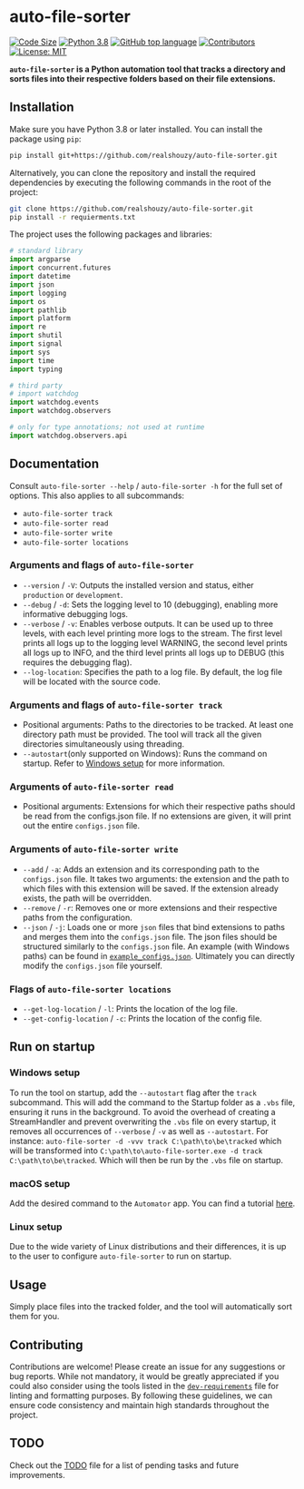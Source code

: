 # auto-file-sorter

[![Code Size](https://img.shields.io/github/languages/code-size/realshouzy/file-sorter)](https://github.com/realshouzy/file-sorter)
[![Python 3.8](https://img.shields.io/badge/python-3.8+-blue.svg)](https://www.python.org/downloads)
[![GitHub top language](https://img.shields.io/github/languages/top/realshouzy/auto-file-sorter)](https://www.python.org)
[![Contributors](https://img.shields.io/github/contributors/realshouzy/auto-file-sorter)](https://github.com/realshouzy/auto-file-sorter/graphs/contributors)
[![License: MIT](https://img.shields.io/badge/License-MIT-yellow.svg)](https://github.com/realshouzy/auto-file-sorter/blob/main/LICENSE)

**``auto-file-sorter`` is a Python automation tool that tracks a directory and sorts files into their respective folders based on their file extensions.**

## Installation

Make sure you have Python 3.8 or later installed. You can install the package using ``pip``:

```bash
pip install git+https://github.com/realshouzy/auto-file-sorter.git
```

Alternatively, you can clone the repository and install the required dependencies by executing the following commands in the root of the project:

```bash
git clone https://github.com/realshouzy/auto-file-sorter.git
pip install -r requierments.txt
```

The project uses the following packages and libraries:

```python
# standard library
import argparse
import concurrent.futures
import datetime
import json
import logging
import os
import pathlib
import platform
import re
import shutil
import signal
import sys
import time
import typing

# third party
# import watchdog
import watchdog.events
import watchdog.observers

# only for type annotations; not used at runtime
import watchdog.observers.api
```

## Documentation

Consult ``auto-file-sorter --help`` / ``auto-file-sorter -h`` for the full set of options. This also applies to all subcommands:

- ``auto-file-sorter track``
- ``auto-file-sorter read``
- ``auto-file-sorter write``
- ``auto-file-sorter locations``

### Arguments and flags of ``auto-file-sorter``

- ``--version`` / ``-V``: Outputs the installed version and status, either ``production`` or ``development``.
- ``--debug`` / ``-d``: Sets the logging level to 10 (debugging), enabling more informative debugging logs.
- ``--verbose`` / ``-v``: Enables verbose outputs. It can be used up to three levels, with each level printing more logs to the stream. The first level prints all logs up to the logging level WARNING, the second level prints all logs up to INFO, and the third level prints all logs up to DEBUG (this requires the debugging flag).
- ``--log-location``: Specifies the path to a log file. By default, the log file will be located with the source code.

### Arguments and flags of ``auto-file-sorter track``

- Positional arguments: Paths to the directories to be tracked. At least one directory path must be provided. The tool will track all the given directories simultaneously using threading.
- ``--autostart``(only supported on Windows): Runs the command on startup. Refer to [Windows setup](#windows-setup) for more information.

### Arguments of ``auto-file-sorter read``

- Positional arguments: Extensions for which their respective paths should be read from the configs.json file. If no extensions are given, it will print out the entire ``configs.json`` file.

### Arguments of ``auto-file-sorter write``

- ``--add`` / ``-a``: Adds an extension and its corresponding path to the ``configs.json`` file. It takes two arguments: the extension and the path to which files with this extension will be saved. If the extension already exists, the path will be overridden.
- ``--remove`` / ``-r``: Removes one or more extensions and their respective paths from the configuration.
- ``--json`` / ``-j``: Loads one or more ``json`` files that bind extensions to paths and merges them into the ``configs.json`` file.
The json files should be structured similarly to the ``configs.json`` file. An example (with Windows paths) can be found in [``example_configs.json``](/example_configs.json).
Ultimately you can directly modify the ``configs.json`` file yourself.

### Flags of ``auto-file-sorter locations``

- ``--get-log-location`` / ``-l``: Prints the location of the log file.
- ``--get-config-location`` / ``-c``: Prints the location of the config file.

## Run on startup

### Windows setup

To run the tool on startup, add the ``--autostart`` flag after the ``track`` subcommand. This will add the command to the Startup folder as a ``.vbs`` file, ensuring it runs in the background.
To avoid the overhead of creating a StreamHandler and prevent overwriting the ``.vbs`` file on every startup, it removes all occurrences of ``--verbose`` / ``-v`` as well as ``--autostart``.
For instance:
``auto-file-sorter -d -vvv track C:\path\to\be\tracked`` which will be transformed into ``C:\path\to\auto-file-sorter.exe -d track C:\path\to\be\tracked``.
Which will then be run by the ``.vbs`` file on startup.

### macOS setup

Add the desired command to the ``Automator`` app. You can find a tutorial [here](https://youtu.be/LfxZMofHs_U?t=658).

### Linux setup

Due to the wide variety of Linux distributions and their differences, it is up to the user to configure ``auto-file-sorter`` to run on startup.

## Usage

Simply place files into the tracked folder, and the tool will automatically sort them for you.

## Contributing

Contributions are welcome! Please create an issue for any suggestions or bug reports.
While not mandatory, it would be greatly appreciated if you could also consider using the tools listed in the [``dev-requirements``](/dev-requirements.txt) file for linting and formatting purposes. By following these guidelines, we can ensure code consistency and maintain high standards throughout the project.

## TODO

Check out the [TODO](/TODO.md) file for a list of pending tasks and future improvements.

